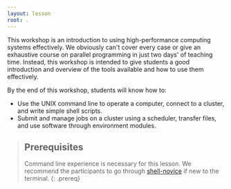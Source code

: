 ```yaml
---
layout: lesson
root: .
---
```


This workshop is an introduction to using high-performance computing systems effectively. We
obviously can't cover every case or give an exhaustive course on parallel programming in just two
days' of teaching time. Instead, this workshop is intended to give students a good introduction and
overview of the tools available and how to use them effectively.

By the end of this workshop, students will know how to:

* Use the UNIX command line to operate a computer, connect to a cluster, and write simple shell
  scripts.
* Submit and manage jobs on a cluster using a scheduler, transfer files, and use software through
  environment modules.



> ## Prerequisites
>
> Command line experience is necessary for this lesson. We recommend the participants to go through
> [shell-novice](https://swcarpentry.github.io/shell-novice/) if new to the terminal.
{: .prereq}

